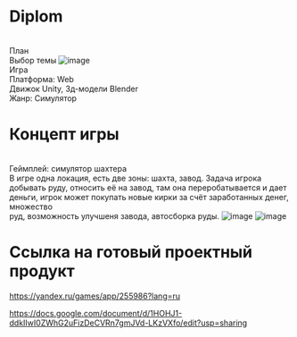 # Diplom
<br>План
<br>Выбор темы
![image](https://github.com/ditclay/Diplom/assets/59621706/909a93e6-2553-4d13-85cd-83b4b29874b3)
<br> Игра
<br> Платформа: Web
<br> Движок Unity, 3д-модели Blender
<br> Жанр: Симулятор
# Концепт игры
<br> Геймплей: симулятор шахтера
<br> В игре одна локация, есть две зоны: шахта, завод. Задача игрока добывать руду, относить её на завод, там она переробатывается и дает деньги, игрок может покупать новые кирки за счёт заработанных денег, множество <br> руд, возможность улучшеня завода, автосборка руды.
![image](https://github.com/ditclay/Diplom/assets/59621706/1d2e3354-e624-425f-bd54-e786ba5e21dd)
![image](https://github.com/ditclay/Diplom/assets/59621706/e4bd6514-ad90-409f-a3ec-77a23f978531)

# Ссылка на готовый проектный продукт
https://yandex.ru/games/app/255986?lang=ru


https://docs.google.com/document/d/1HOHJ1-ddkIIwI0ZWhG2uFizDeCVRn7gmJVd-LKzVXfo/edit?usp=sharing
